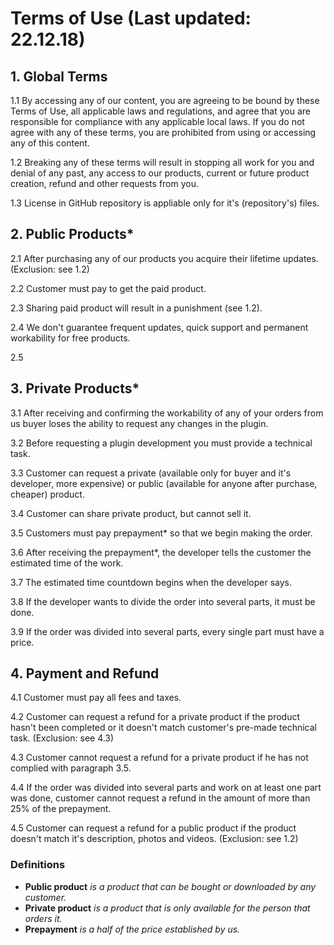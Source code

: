 # Terms of Use (Last updated: 22.12.18)

## 1. Global Terms

1.1 By accessing any of our content, you are agreeing to be bound by these Terms of Use, all applicable laws and regulations, and agree that you are responsible for compliance with any applicable local laws. If you do not agree with any of these terms, you are prohibited from using or accessing any of this content.

1.2 Breaking any of these terms will result in stopping all work for you and denial of any past, any access to our products, current or future product creation, refund and other requests from you.

1.3 License in GitHub repository is appliable only for it's (repository's) files.

## 2. Public Products*

2.1 After purchasing any of our products you acquire their lifetime updates. (Exclusion: see 1.2)

2.2 Customer must pay to get the paid product.

2.3 Sharing paid product will result in a punishment (see 1.2).

2.4 We don't guarantee frequent updates, quick support and permanent workability for free products.

2.5 

## 3. Private Products*

3.1 After receiving and confirming the workability of any of your orders from us buyer loses the ability to request any changes in the plugin.

3.2 Before requesting a plugin development you must provide a technical task.

3.3 Customer can request a private (available only for buyer and it's developer, more expensive) or public (available for anyone after purchase, cheaper) product.

3.4 Customer can share private product, but cannot sell it.

3.5 Customers must pay prepayment* so that we begin making the order.

3.6 After receiving the prepayment*, the developer tells the customer the estimated time of the work.

3.7 The estimated time countdown begins when the developer says.

3.8 If the developer wants to divide the order into several parts, it must be done.

3.9 If the order was divided into several parts, every single part must have a price.

## 4. Payment and Refund

4.1 Customer must pay all fees and taxes.

4.2 Customer can request a refund for a private product if the product hasn't been completed or it doesn't match customer's pre-made technical task. (Exclusion: see 4.3)

4.3 Customer cannot request a refund for a private product if he has not complied with paragraph 3.5.

4.4 If the order was divided into several parts and work on at least one part was done, customer cannot request a refund in the amount of more than 25% of the prepayment.

4.5 Customer can request a refund for a public product if the product doesn't match it's description, photos and videos. (Exclusion: see 1.2)

### Definitions

* **Public product** *is a product that can be bought or downloaded by any customer.*
* **Private product** *is a product that is only available for the person that orders it.*
* **Prepayment** *is a half of the price established by us.*
